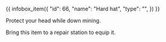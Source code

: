 {{ infobox_item({
	"id": 66,
	"name": "Hard hat",
	"type": "",
}) }}

Protect your head while down mining.

Bring this item to a repair station to equip it.